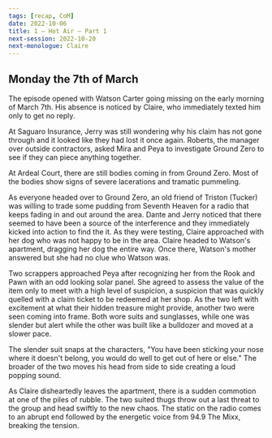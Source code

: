 ```yaml
---
tags: [recap, CoM]
date: 2022-10-06
title: 1 – Hot Air – Part 1
next-session: 2022-10-20
next-monologue: Claire
---
```

## Monday the 7th of March
The episode opened with Watson Carter going missing on the early morning of March 7th. His absence is noticed by Claire, who immediately texted him only to get no reply.

At Saguaro Insurance, Jerry was still wondering why his claim has not gone through and it looked like they had lost it once again. Roberts, the manager over outside contractors, asked Mira and Peya to investigate Ground Zero to see if they can piece anything together.

At Ardeal Court, there are still bodies coming in from Ground Zero. Most of the bodies show signs of severe lacerations and tramatic pummeling.

As everyone headed over to Ground Zero, an old friend of Triston (Tucker) was willing to trade some pudding from Seventh Heaven for a radio that keeps fading in and out around the area. Dante and Jerry noticed that there seemed to have been a source of the interference and they immediately kicked into action to find the it. As they were testing, Claire approached with her dog who was not happy to be in the area. Claire headed to Watson's apartment, dragging her dog the entire way. Once there, Watson's mother answered but she had no clue who Watson was.

Two scrappers approached Peya after recognizing her from the Rook and Pawn with an odd looking solar panel. She agreed to assess the value of the item only to meet with a high level of suspicion, a suspicion that was quickly quelled with a claim ticket to be redeemed at her shop. As the two left with excitement at what their hidden treasure might provide, another two were seen coming into frame. Both wore suits and sunglasses, while one was slender but alert while the other was built like a bulldozer and moved at a slower pace.

The slender suit snaps at the characters, "You have been sticking your nose where it doesn't belong, you would do well to get out of here or else." The broader of the two moves his head from side to side creating a loud popping sound.

As Claire disheartedly leaves the apartment, there is a sudden commotion at one of the piles of rubble. The two suited thugs throw out a last threat to the group and head swiftly to the new chaos. The static on the radio comes to an abrupt end followed by the energetic voice from 94.9 The Mixx, breaking the tension.